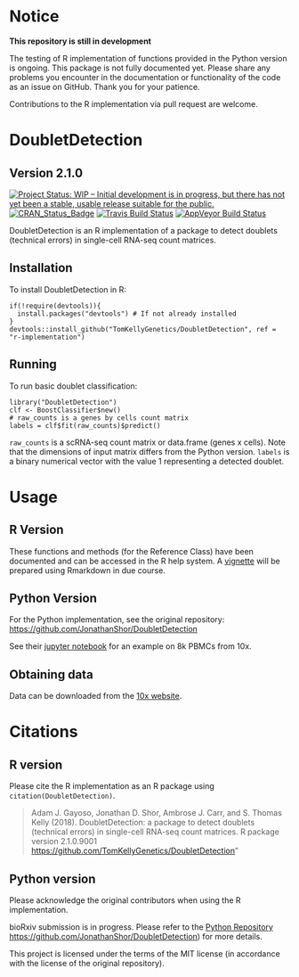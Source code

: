 # Notice

**This repository is still in development**

The testing of R implementation of functions provided in the Python version is ongoing. This package is not fully documented yet. Please share any problems you encounter in the documentation or functionality of the code as an issue on GitHub. Thank you for your patience.

Contributions to the R implementation via pull request are welcome.

# DoubletDetection

## Version 2.1.0

[![Project Status: WIP – Initial development is in progress, but there has not yet been a stable, usable release suitable for the public.](http://www.repostatus.org/badges/latest/wip.svg)](http://www.repostatus.org/#wip)
[![CRAN_Status_Badge](http://www.r-pkg.org/badges/version/DoubletDetection)](https://cran.r-project.org/package=DoubletDetection)
[![Travis Build Status](https://travis-ci.org/TomKellyGenetics/DoubletDetection.svg?branch=r-implementation)](https://travis-ci.org/TomKellyGenetics/DoubletDetection)
[![AppVeyor Build Status](https://ci.appveyor.com/api/projects/status/github/TomKellyGenetics/DoubletDetection?branch=r-implementation&svg=true)](https://ci.appveyor.com/project/TomKellyGenetics/DoubletDetection)


DoubletDetection is an R implementation of a package to detect doublets (technical errors) in single-cell RNA-seq count matrices.

## Installation

To install DoubletDetection in R:

```
if(!require(devtools)){
  install.packages("devtools") # If not already installed
}
devtools::install_github("TomKellyGenetics/DoubletDetection", ref = "r-implementation")
```

## Running

To run basic doublet classification:

```
library("DoubletDetection")
clf <- BoostClassifier$new()
# raw_counts is a genes by cells count matrix
labels = clf$fit(raw_counts)$predict()
```

`raw_counts` is a scRNA-seq count matrix or data.frame (genes x cells).
Note that the dimensions of input matrix differs from the Python version.
 `labels` is a binary numerical vector with the value 1 representing a 
detected doublet.

# Usage

## R Version

These functions and methods (for the Reference Class) have been documented and can be accessed in the R help system. A [vignette](https://rawgit.com/TomKellyGenetics/DoubletDetection/r-implementation/vignettes/PBMC_8k_vignette.html) will be prepared using Rmarkdown in due course.

## Python Version

For the Python implementation, see the original repository: https://github.com/JonathanShor/DoubletDetection

See their [jupyter notebook](https://nbviewer.jupyter.org/github/JonathanShor/DoubletDetection/blob/master/docs/PBMC_8k_vignette.ipynb) for an example on 8k PBMCs from 10x.

## Obtaining data
Data can be downloaded from the [10x website](https://support.10xgenomics.com/single-cell/datasets).


# Citations

## R version

Please cite the R implementation as an R package using `citation(DoubletDetection)`.

>Adam J. Gayoso, Jonathan D. Shor, Ambrose J. Carr, and S. Thomas Kelly (2018). DoubletDetection: a package to detect
doublets (technical errors) in single-cell RNA-seq count matrices. R package version 2.1.0.9001
https://github.com/TomKellyGenetics/DoubletDetection"

## Python version

Please acknowledge the original contributors when using the R implementation.

bioRxiv submission is in progress. Please refer to the [Python Repository]() https://github.com/JonathanShor/DoubletDetection) for more details.

This project is licensed under the terms of the MIT license (in accordance with the license of the original repository).
